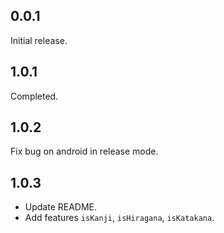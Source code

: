 ## 0.0.1

Initial release.

## 1.0.1

Completed.

## 1.0.2

Fix bug on android in release mode.

## 1.0.3

- Update README.
- Add features `isKanji`, `isHiragana`, `isKatakana`.

